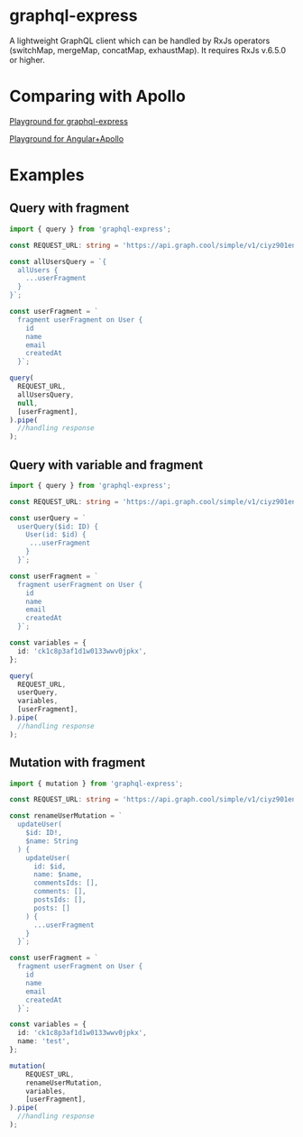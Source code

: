 # graphql-express
A lightweight GraphQL client which can be handled by RxJs operators (switchMap, mergeMap, concatMap, exhaustMap). It requires RxJs v.6.5.0 or higher.

# Comparing with Apollo

[Playground for graphql-express](https://stackblitz.com/edit/rxjs-j5yshn "Playground for graphql-express")

[Playground for Angular+Apollo](https://stackblitz.com/edit/simple-apollo-angular-example-qebxsp "Playground for Angular+Apollo")

# Examples

## Query with fragment

```typescript
import { query } from 'graphql-express';

const REQUEST_URL: string = 'https://api.graph.cool/simple/v1/ciyz901en4j590185wkmexyex';

const allUsersQuery = `{
  allUsers {
    ...userFragment
  }
}`;

const userFragment = `
  fragment userFragment on User {
    id
    name
    email
    createdAt
  }`;

query(
  REQUEST_URL,
  allUsersQuery,
  null,
  [userFragment],
).pipe(
  //handling response
);
```

## Query with variable and fragment

```typescript
import { query } from 'graphql-express';

const REQUEST_URL: string = 'https://api.graph.cool/simple/v1/ciyz901en4j590185wkmexyex';

const userQuery = `
  userQuery($id: ID) {
    User(id: $id) {
     ...userFragment
    }
  }`;

const userFragment = `
  fragment userFragment on User {
    id
    name
    email
    createdAt
  }`;

const variables = {
  id: 'ck1c8p3af1d1w0133wwv0jpkx',
};

query(
  REQUEST_URL,
  userQuery,
  variables,
  [userFragment],
).pipe(
  //handling response
);
```

## Mutation with fragment

```typescript
import { mutation } from 'graphql-express';

const REQUEST_URL: string = 'https://api.graph.cool/simple/v1/ciyz901en4j590185wkmexyex';

const renameUserMutation = `
  updateUser(
    $id: ID!,
    $name: String
  ) {
    updateUser(
      id: $id,
      name: $name,
      commentsIds: [],
      comments: [],
      postsIds: [],
      posts: []
    ) {
      ...userFragment
    }
  }`;

const userFragment = `
  fragment userFragment on User {
    id
    name
    email
    createdAt
  }`;

const variables = {
  id: 'ck1c8p3af1d1w0133wwv0jpkx',
  name: 'test',
};

mutation(
    REQUEST_URL,
    renameUserMutation,
    variables,
    [userFragment],
).pipe(
  //handling response
);
```
